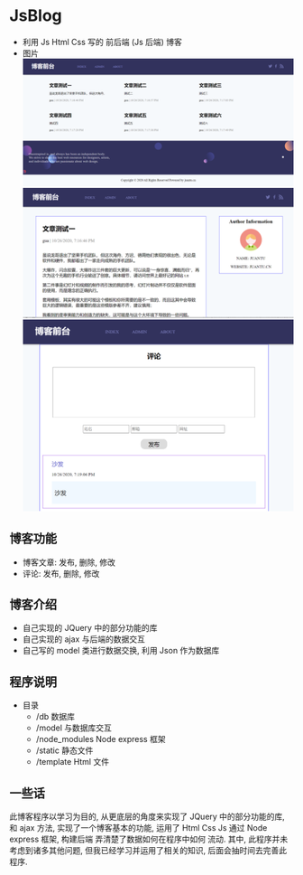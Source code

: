 # JsBlog
- 利用 Js Html Css 写的 前后端 (Js 后端) 博客
- 图片
![image](https://github.com/artisanbox/JsBlog/blob/main/demoImage/index.png)
![image](https://github.com/artisanbox/JsBlog/blob/main/demoImage/article.png)
![image](https://github.com/artisanbox/JsBlog/blob/main/demoImage/comment.png)
## 博客功能
- 博客文章: 发布, 删除, 修改
- 评论: 发布, 删除, 修改

## 博客介绍
- 自己实现的 JQuery 中的部分功能的库
- 自己实现的 ajax 与后端的数据交互
- 自己写的 model 类进行数据交换, 利用 Json 作为数据库

## 程序说明
- 目录
  - /db                数据库
  - /model             与数据库交互
  - /node_modules      Node express 框架
  - /static            静态文件
  - /template  Html    文件

## 一些话
此博客程序以学习为目的, 从更底层的角度来实现了 JQuery 中的部分功能的库, 和 ajax 方法, 实现了一个博客基本的功能, 运用了 Html Css Js
通过 Node express 框架, 构建后端 弄清楚了数据如何在程序中如何 流动.
其中, 此程序并未考虑到诸多其他问题, 但我已经学习并运用了相关的知识, 后面会抽时间去完善此程序.








